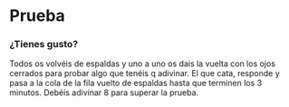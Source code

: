 # Prueba
### ¿Tienes gusto?

Todos os volvéis de espaldas y uno a uno os dais la vuelta con los ojos cerrados para probar algo que tenéis q adivinar. El que cata, responde y pasa a la cola de la fila vuelto de espaldas hasta que terminen los 3 minutos. Debéis adivinar 8 para superar la prueba.
